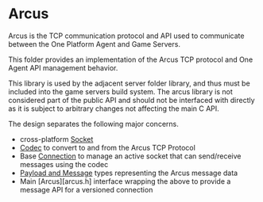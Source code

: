 # Arcus

Arcus is the TCP communication protocol and API used to communicate between the One Platform Agent and Game Servers.

This folder provides an implementation of the Arcus TCP protocol and One Agent API management behavior.

This library is used by the adjacent server folder library, and thus must be included into the game servers build system. The arcus library is not considered part of the public API and should not be interfaced with directly as it is subject to arbitrary changes not affecting the main C API.

The design separates the following major concerns.
- cross-platform [Socket](internal/socket.h)
- [Codec](internal/codec.h) to convert to and from the Arcus TCP Protocol
- Base [Connection](internal/connection.h) to manage an active socket that can send/receive messages using the codec
- [Payload and Message](message.h) types representing the Arcus message data
- Main [Arcus][arcus.h] interface wrapping the above to provide a message API for a versioned connection
